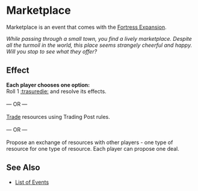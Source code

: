 # Marketplace

Marketplace is an event that comes with the [Fortress Expansion](../content.md).

*While passing through a small town, you find a lively marketplace. Despite all the turmoil in the world, this place seems strangely cheerful and happy. Will you stop to see what they offer?*


## Effect

**Each player chooses one option:** <br>Roll 1 [:trasuredie:](../dice.md#resource-die) and resolve its effects.<br><br>— OR —<br><br>[Trade](../trading.md) resources using Trading Post rules.<br><br>— OR —<br><br>Propose an exchange of resources with other players - one type of resource for one type of resource. Each player can propose one deal.


## See Also

- [List of Events](../events.md)
